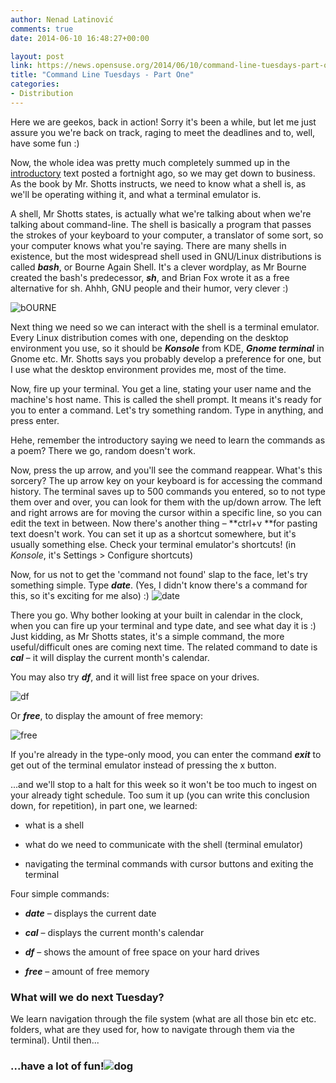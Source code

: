 ```yaml
---
author: Nenad Latinović
comments: true
date: 2014-06-10 16:48:27+00:00

layout: post
link: https://news.opensuse.org/2014/06/10/command-line-tuesdays-part-one/
title: "Command Line Tuesdays - Part One"
categories:
- Distribution
---
```



Here we are geekos, back in action! Sorry it's been a while, but let me just assure you we're back on track, raging to meet the deadlines and to, well, have some fun :)




<!-- more -->




Now, the whole idea was pretty much completely summed up in the [introductory](https://news.opensuse.org/2014/05/27/command-line-tuesdays-the-introductory/) text posted a fortnight ago, so we may get down to business. As the book by Mr. Shotts instructs, we need to know what a shell is, as we'll be operating withing it, and what a terminal emulator is.




A shell, Mr Shotts states, is actually what we're talking about when we're talking about command-line. The shell is basically a program that passes the strokes of your keyboard to your computer, a translator of some sort, so your computer knows what you're saying. There are many shells in existence, but the most widespread shell used in GNU/Linux distributions is called **_bash_**, or Bourne Again Shell. It's a clever wordplay, as Mr Bourne created the bash's predecessor, _**sh**_, and Brian Fox wrote it as a free alternative for sh. Ahhh, GNU people and their humor, very clever :)


![bOURNE](http://paste.opensuse.org/images/54535272.jpg)


Next thing we need so we can interact with the shell is a terminal emulator. Every Linux distribution comes with one, depending on the desktop environment you use, so it should be **_Konsole_** from KDE, **_Gnome terminal_** in Gnome etc. Mr. Shotts says you probably develop a preference for one, but I use what the desktop environment provides me, most of the time.




Now, fire up your terminal. You get a line, stating your user name and the machine's host name. This is called the shell prompt. It means it's ready for you to enter a command. Let's try something random. Type in anything, and press enter.




Hehe, remember the introductory saying we need to learn the commands as a poem? There we go, random doesn't work.




Now, press the up arrow, and you'll see the command reappear. What's this sorcery? The up arrow key on your keyboard is for accessing the command history. The terminal saves up to 500 commands you entered, so to not type them over and over, you can look for them with the up/down arrow. The left and right arrows are for moving the cursor within a specific line, so you can edit the text in between. Now there's another thing – **ctrl+v **for pasting text doesn't work. You can set it up as a shortcut somewhere, but it's usually something else. Check your terminal emulator's shortcuts! (in _Konsole_, it's Settings > Configure shortcuts)




Now, for us not to get the 'command not found' slap to the face, let's try something simple. Type **_date_**. (Yes, I didn't know there's a command for this, so it's exciting for me also) :) ![date](http://paste.opensuse.org/images/7123365.png)




There you go. Why bother looking at your built in calendar in the clock, when you can fire up your terminal and type date, and see what day it is :) Just kidding, as Mr Shotts states, it's a simple command, the more useful/difficult ones are coming next time. The related command to date is _**cal**_ – it will display the current month's calendar.




You may also try **_df_**, and it will list free space on your drives.


![df](http://paste.opensuse.org/images/44662534.png)


Or _**free**_, to display the amount of free memory:


![free](http://paste.opensuse.org/images/44548116.png)


If you're already in the type-only mood, you can enter the command _**exit**_ to get out of the terminal emulator instead of pressing the x button.




...and we'll stop to a halt for this week so it won't be too much to ingest on your already tight schedule. Too sum it up (you can write this conclusion down, for repetition), in part one, we learned:






	
  * what is a shell

	
  * what do we need to communicate with the shell (terminal emulator)

	
  * navigating the terminal commands with cursor buttons and exiting the terminal




Four simple commands:






	
  * _**date**_ – displays the current date

	
  * _**cal**_ – displays the current month's calendar

	
  * _**df**_ – shows the amount of free space on your hard drives

	
  * _**free**_ – amount of free memory




### What will we do next Tuesday?




We learn navigation through the file system (what are all those bin etc etc. folders, what are they used for, how to navigate through them via the terminal). Until then...





### ...have a lot of fun!![dog](http://paste.opensuse.org/images/40949666.jpg)

		
